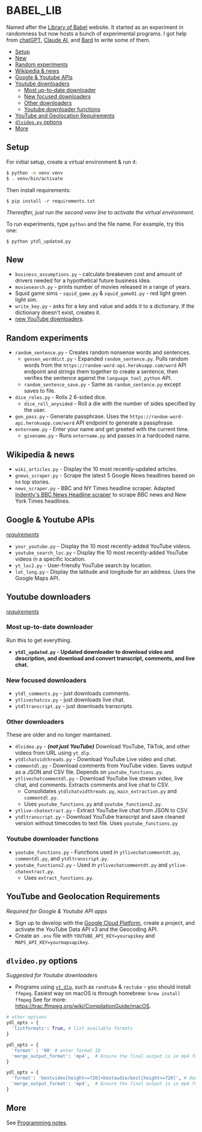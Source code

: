 # BABEL_LIB

Named after the [Library of Babel](https://libraryofbabel.info/) website. It started as an experiment in randomness but now hosts a bunch of experimental programs. I got help from [chatGPT](https://chat.openai.com/), [Claude AI](https://claude.ai/), and [Bard](https://bard.google.com/) to write some of them.

- [Setup](#setup)
- [New](#new)
- [Random experiments](#random-experiments)
- [Wikipedia \& news](#wikipedia--news)
- [Google \& Youtube APIs](#google--youtube-apis)
- [Youtube downloaders](#youtube-downloaders)
  - [Most up-to-date downloader](#most-up-to-date-downloader)
  - [New focused downloaders](#new-focused-downloaders)
  - [Other downloaders](#other-downloaders)
  - [Youtube downloader functions](#youtube-downloader-functions)
- [YouTube and Geolocation Requirements](#youtube-and-geolocation-requirements)
- [`dlvideo.py` options](#dlvideopy-options)
- [More](#more)

## Setup

For initial setup, create a virtual environment & run it:

```bash
$ python -m venv venv
$ . venv/bin/activate
```

Then install requirements:

```shell
$ pip install -r requirements.txt
```

*Thereafter, just run the second venv line to activate the virtual environment.*

To run experiments, type `python` and the file name. For example, try this one:

```shell
$ python ytdl_updated.py
```

## New

* `business_assumptions.py` - calculate breakeven cost and amount of drivers needed for a hypothetical future business idea.
* `moviesearch.py` - prints number of movies released in a range of years.
* Squid game sims - `squid_game.py` & `squid_game01.py` - red light green light sim.
* `write_key.py` - asks for a key and value and adds it to a dictionary. If the dictionary doesn't exist, creates it.
* [new YouTube downloaders](#new-focused-downloaders).

## Random experiments

* `random_sentence.py` - Creates random nonsense words and sentences.
  * `gensen_worddict.py` - Expanded `random_sentence.py`. Pulls random words from the `https://random-word-api.herokuapp.com/word` API endpoint and strings them together to create a sentence, then verifies the sentence against the `language_tool_python` API.
  * `random_sentence_save.py` - Same as `random_sentence.py` except saves to file.
* `dice_roles.py` - Rolls 2 6-sided dice.
  * `dice_roll_anysided` - Roll a die with the number of sides specified by the user.
* `gen_pass.py` - Generate passphrase. Uses the `https://random-word-api.herokuapp.com/word` API endpoint to generate a passphrase.
* `entername.py` - Enter your name and get greeted with the current time.
  * `givename.py` - Runs `entername.py` and passes in a hardcoded name.

## Wikipedia & news

* `wiki_articles.py` - Display the 10 most recently-updated articles.
* `gnews_scraper.py` - Scrape the latest 5 Google News headlines based on `h4` top stories.
* `news_scraper.py` - BBC and NY Times headline scraper. Adapted [Indently's BBC News Headline scraper](https://www.youtube.com/watch?v=zo7yzIVpIJo) to scrape BBC news and New York Times headlines.

## Google & Youtube APIs

[*requirements*](#youtube-and-geolocation-requirements)

* `your_youtube.py` - Display the 10 most recently-added YouTube videos.
* `youtube_search_loc.py` - Display the 10 most recently-added YouTube videos in a specific location.
* `yt_loc2.py` - User-friendly YouTube search by location.
* `lat_long.py` - Display the latitude and longitude for an address. Uses the Google Maps API.

## Youtube downloaders

[*requirements*](#dlvideopy-options)

### Most up-to-date downloader

Run this to get everything.

* **`ytdl_updated.py` - Updated downloader to download video and description, and download and convert transcript, comments, and live chat.**

### New focused downloaders

* `ytdl_comments.py` - just downloads comments.
* `ytlivechatcsv.py` - just downloads live chat.
* `ytdltranscript.py` - just downloads transcripts.

### Other downloaders

These are older and no longer maintained.

* `dlvideo.py` - ***(not just YouTube)*** Download YouTube, TikTok, and other videos from URL using `yt_dlp`.
* `ytdlchatvidthreads.py` - Download YouTube Live video and chat.
* `commentdl.py` - Download comments from YouTube video. Saves output as a JSON and CSV file. Depends on `youtube_functions.py`.
* `ytlivechatcommentdl.py` - Download YouTube live stream video, live chat, and comments. Extracts comments and live chat to CSV.
  * Consolidates `ytdlchatvidthreads.py`, `main_extraction.py` and `commentdl.py`.
  * Uses `youtube_functions.py` and `youtube_functions2.py`.
* `ytlive-chatextract.py` - Extract YouTube live chat from JSON to CSV.
* `ytdltranscript.py` - Download YouTube transcript and save cleaned version without timecodes to text file. Uses `youtube_functions.py`

### Youtube downloader functions
* `youtube_functions.py` - Functions used in `ytlivechatcommentdt.py`, `commentdl.py`, and `ytdltranscript.py`.
* `youtube_functions2.py` - Used in `ytlivechatcommentdt.py` and `ytlive-chatextract.py`.
  * Uses `extract_functions.py`.

## YouTube and Geolocation Requirements

*Required for Google & Youtube API apps*

* Sign up to develop with the [Google Cloud Platform](https://console.cloud.google.com/), create a project, and activate the YouTube Data API v3 and the Geocoding API.
* Create an `.env` file with `YOUTUBE_API_KEY=yourapikey` and `MAPS_API_KEY=yourmapsapikey`.

## `dlvideo.py` options

*Suggested for Youtube downloaders*

* Programs using [`yt_dlp`](https://github.com/yt-dlp/yt-dlp), such as `randtube` & `rectube` - you should install `ffmpeg`. Easiest way on macOS is through homebrew: `brew install ffmpeg` See for more: https://trac.ffmpeg.org/wiki/CompilationGuide/macOS.

```python
# other options
ydl_opts = {
  'listformats': True, # list available formats
}

ydl_opts = {
  'format' : '00' # enter format ID
  'merge_output_format': 'mp4',  # Ensure the final output is in mp4 format
}

ydl_opts = {
  'format': 'bestvideo[height<=720]+bestaudio/best[height<=720]', # download up to 720p video
  'merge_output_format': 'mp4',  # Ensure the final output is in mp4 format
}
```

## More

See [Programming notes](more/Programming_notes.md).